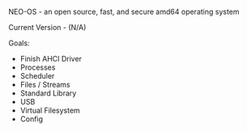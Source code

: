NEO-OS - an open source, fast, and secure amd64 operating system

Current Version - (N/A)

Goals:

* Finish AHCI Driver
* Processes
* Scheduler
* Files / Streams
* Standard Library
* USB
* Virtual Filesystem
* Config
